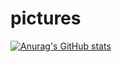 # pictures
[![Anurag's GitHub stats](https://github-readme-stats.vercel.app/api?username=Wayne-HJ)](https://github.com/anuraghazra/github-readme-stats)
